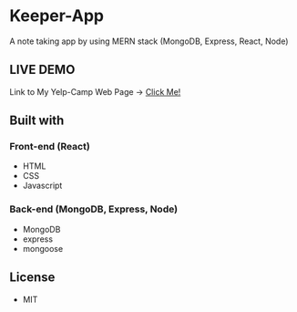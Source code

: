 # Keeper-App
A note taking app by using MERN stack (MongoDB, Express, React, Node)
## LIVE DEMO
Link to My Yelp-Camp Web Page -> [Click Me!](https://infinite-caverns-07333.herokuapp.com/)
## Built with
### Front-end (React)
- HTML
- CSS
- Javascript
### Back-end (MongoDB, Express, Node)
- MongoDB
- express
- mongoose
## License
- MIT
